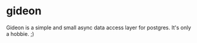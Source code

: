 # gideon

Gideon is a simple and small async data access layer for postgres. It's only a hobbie. ;)
